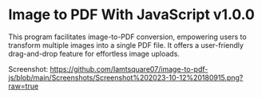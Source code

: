 # Image to PDF With JavaScript v1.0.0
This program facilitates image-to-PDF conversion, empowering users to transform multiple images into a single PDF file. It offers a user-friendly drag-and-drop feature for effortless image uploads.

Screenshot: https://github.com/Iamtsquare07/image-to-pdf-js/blob/main/Screenshots/Screenshot%202023-10-12%20180915.png?raw=true
